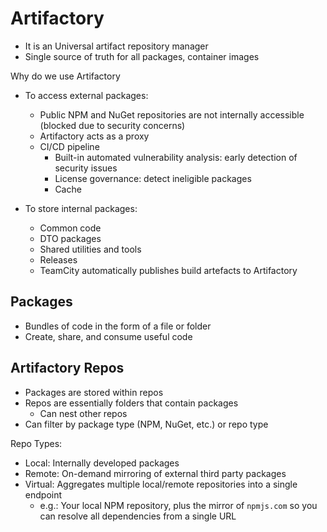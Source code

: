 # Artifactory

- It is an Universal artifact repository manager
- Single source of truth for all packages, container images

Why do we use Artifactory

- To access external packages:

  - Public NPM and NuGet repositories are not internally accessible (blocked due to security concerns)
  - Artifactory acts as a proxy
  - CI/CD pipeline
    - Built-in automated vulnerability analysis: early detection of security issues
    - License governance: detect ineligible packages
    - Cache

- To store internal packages:

  - Common code
  - DTO packages
  - Shared utilities and tools
  - Releases
  - TeamCity automatically publishes build artefacts to Artifactory

## Packages

- Bundles of code in the form of a file or folder
- Create, share, and consume useful code

## Artifactory Repos

- Packages are stored within repos
- Repos are essentially folders that contain packages
  - Can nest other repos
- Can filter by package type (NPM, NuGet, etc.) or repo type

Repo Types:

- Local: Internally developed packages
- Remote: On-demand mirroring of external third party packages
- Virtual: Aggregates multiple local/remote repositories into a single endpoint
  - e.g.: Your local NPM repository, plus the mirror of `npmjs.com` so you can resolve all dependencies from a single URL
